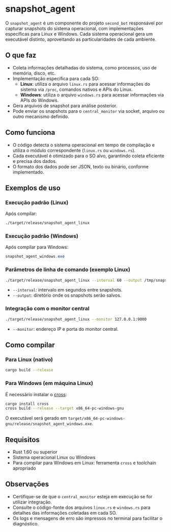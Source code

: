 # snapshot_agent

O `snapshot_agent` é um componente do projeto `second_bot` responsável por capturar snapshots do sistema operacional, com implementações específicas para Linux e Windows. Cada sistema operacional gera um executável distinto, aproveitando as particularidades de cada ambiente.

## O que faz

- Coleta informações detalhadas do sistema, como processos, uso de memória, disco, etc.
- Implementação específica para cada SO:
  - **Linux**: utiliza o arquivo `linux.rs` para acessar informações do sistema via `/proc`, comandos nativos e APIs do Linux.
  - **Windows**: utiliza o arquivo `windows.rs` para acessar informações via APIs do Windows.
- Gera arquivos de snapshot para análise posterior.
- Pode enviar os snapshots para o `central_monitor` via socket, arquivo ou outro mecanismo definido.

## Como funciona

- O código detecta o sistema operacional em tempo de compilação e utiliza o módulo correspondente (`linux.rs` ou `windows.rs`).
- Cada executável é otimizado para o SO alvo, garantindo coleta eficiente e precisa dos dados.
- O formato dos dados pode ser JSON, texto ou binário, conforme implementado.

## Exemplos de uso

### Execução padrão (Linux)
Após compilar:
```bash
./target/release/snapshot_agent_linux
```

### Execução padrão (Windows)
Após compilar para Windows:
```powershell
snapshot_agent_windows.exe
```

### Parâmetros de linha de comando (exemplo Linux)
```bash
./target/release/snapshot_agent_linux --interval 60 --output /tmp/snapshots/
```
- `--interval`: intervalo em segundos entre snapshots.
- `--output`: diretório onde os snapshots serão salvos.

### Integração com o monitor central
```bash
./target/release/snapshot_agent_linux --monitor 127.0.0.1:9000
```
- `--monitor`: endereço IP e porta do monitor central.

## Como compilar

### Para Linux (nativo)
```bash
cargo build --release
```

### Para Windows (em máquina Linux)
É necessário instalar o [cross](https://github.com/cross-rs/cross):
```bash
cargo install cross
cross build --release --target x86_64-pc-windows-gnu
```
O executável será gerado em `target/x86_64-pc-windows-gnu/release/snapshot_agent_windows.exe`.

## Requisitos
- Rust 1.60 ou superior
- Sistema operacional Linux ou Windows
- Para compilar para Windows em Linux: ferramenta `cross` e toolchain apropriado

## Observações
- Certifique-se de que o `central_monitor` esteja em execução se for utilizar integração.
- Consulte o código-fonte dos arquivos `linux.rs` e `windows.rs` para detalhes das informações coletadas em cada SO.
- Os logs e mensagens de erro são impressos no terminal para facilitar o diagnóstico.
